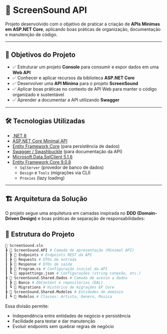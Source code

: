 # 🎵 ScreenSound API

Projeto desenvolvido com o objetivo de praticar a criação de **APIs Mínimas em ASP.NET Core**, aplicando boas práticas de organização, documentação e manutenção de código.

---

## 🚀 Objetivos do Projeto

- ✅ Estruturar um projeto **Console** para consumir e expor dados em uma **Web API**  
- ✅ Conhecer e aplicar recursos da biblioteca **ASP.NET Core**  
- ✅ Desenvolver uma **API Mínima** para o projeto **ScreenSound**  
- ✅ Aplicar boas práticas no contexto de API Web para manter o código organizado e sustentável  
- ✅ Aprender a documentar a API utilizando **Swagger**  

---

## 🛠️ Tecnologias Utilizadas

- [.NET 8 ](https://dotnet.microsoft.com/)
- [ASP.NET Core Minimal API](https://learn.microsoft.com/aspnet/core/fundamentals/minimal-apis)
- [Entity Framework Core](https://learn.microsoft.com/ef/core/) (para persistência de dados)
- [Swagger / Swashbuckle](https://github.com/domaindrivendev/Swashbuckle.AspNetCore) (para documentação da API)
- [Microsoft.Data.SqlClient 5.1.6](https://www.nuget.org/packages/Microsoft.Data.SqlClient/)  
- [Entity Framework Core 9.0.8](https://learn.microsoft.com/ef/core/)  
  - `SqlServer` (provedor de banco de dados)  
  - `Design` e `Tools` (migrações via CLI)  
  - `Proxies` (lazy loading)  

---

## 🏗️ Arquitetura da Solução

O projeto segue uma arquitetura em camadas inspirada no **DDD (Domain-Driven Design)** e boas práticas de separação de responsabilidades:

## 📂 Estrutura do Projeto

```bash
📂 ScreenSound.sln
┣ 📂 ScreenSound.API # Camada de apresentação (Minimal API)
┃ ┣ 📂 Endpoints # Endpoints REST da API
┃ ┣ 📂 Requests # DTOs de entrada
┃ ┣ 📂 Response # DTOs de saída
┃ ┣ 📜 Program.cs # Configuração inicial da API
┃ ┗ 📜 appsettings.json # Configurações (string conexão, etc.)
┣ 📂 ScreenSound.Shared.Dados # Camada de acesso a dados
┃ ┣ 📂 Banco # DbContext e repositórios (DAL)
┃ ┗ 📂 Migrations # Histórico de migrações EF Core
┣ 📂 ScreenSound.Shared.Modelos # Entidades de domínio
┃ ┗ 📂 Modelos # Classes: Artista, Genero, Musica
```

Essa divisão permite:
- Independência entre entidades de negócio e persistência
- Facilidade para testar e dar manutenção
- Evoluir endpoints sem quebrar regras de negócio

